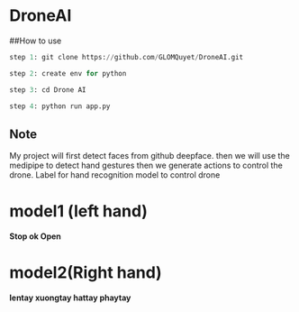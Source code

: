 # DroneAI

##How to use

```python
step 1: git clone https://github.com/GLOMQuyet/DroneAI.git

step 2: create env for python

step 3: cd Drone AI

step 4: python run app.py
```

## Note
My project will first detect faces from github deepface.
then we will use the medipipe to detect hand gestures then we generate actions to control the drone.
Label for hand recognition model to control drone

# model1 (left hand)
**Stop
ok
Open**

# model2(Right hand)

**lentay
xuongtay
hattay
phaytay**

